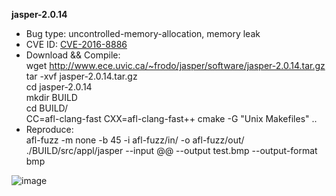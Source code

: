 **jasper-2.0.14**
* Bug type: uncontrolled-memory-allocation, memory leak    
* CVE ID:
[CVE-2016-8886](https://cve.mitre.org/cgi-bin/cvename.cgi?name=CVE-2019-7581)    
* Download && Compile:    
wget http://www.ece.uvic.ca/~frodo/jasper/software/jasper-2.0.14.tar.gz    
tar -xvf jasper-2.0.14.tar.gz     
cd jasper-2.0.14    
mkdir BUILD    
cd BUILD/    
CC=afl-clang-fast CXX=afl-clang-fast++ cmake -G "Unix Makefiles" ..    
* Reproduce:      
afl-fuzz -m none -b 45 -i afl-fuzz/in/ -o afl-fuzz/out/ ./BUILD/src/appl/jasper --input @@ --output test.bmp --output-format bmp

![image](https://user-images.githubusercontent.com/76025773/202127288-5b60f806-5000-40fb-8875-5f469330f78a.png)
